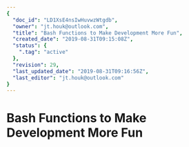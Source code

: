 ```yaml
---
{
  "doc_id": "LD1XsE4nsIwHuvwzWtgdb",
  "owner": "jt.houk@outlook.com",
  "title": "Bash Functions to Make Development More Fun",
  "created_date": "2019-08-31T09:15:08Z",
  "status": {
    ".tag": "active"
  },
  "revision": 29,
  "last_updated_date": "2019-08-31T09:16:56Z",
  "last_editor": "jt.houk@outlook.com"
}
---
```

# Bash Functions to Make Development More Fun

